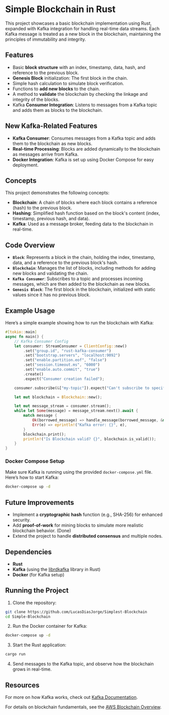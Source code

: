# Simple Blockchain in Rust

This project showcases a basic blockchain implementation using Rust, expanded with Kafka integration for handling real-time data streams. Each Kafka message is treated as a new block in the blockchain, maintaining the principles of immutability and integrity.

## Features

- Basic **block structure** with an index, timestamp, data, hash, and reference to the previous block.
- **Genesis Block** initialization: The first block in the chain.
- Simple hash calculation to simulate block verification.
- Functions to **add new blocks** to the chain.
- A method to **validate** the blockchain by checking the linkage and integrity of the blocks.
- Kafka **Consumer Integration**: Listens to messages from a Kafka topic and adds them as blocks to the blockchain.

## New Kafka-Related Features

- **Kafka Consumer**: Consumes messages from a Kafka topic and adds them to the blockchain as new blocks.
- **Real-time Processing**: Blocks are added dynamically to the blockchain as messages arrive from Kafka.
- **Docker Integration**: Kafka is set up using Docker Compose for easy deployment.

## Concepts

This project demonstrates the following concepts:
- **Blockchain**: A chain of blocks where each block contains a reference (hash) to the previous block.
- **Hashing**: Simplified hash function based on the block's content (index, timestamp, previous hash, and data).
- **Kafka**: Used as a message broker, feeding data to the blockchain in real-time.

## Code Overview

- **`Block`**: Represents a block in the chain, holding the index, timestamp, data, and a reference to the previous block's hash.
- **`Blockchain`**: Manages the list of blocks, including methods for adding new blocks and validating the chain.
- **`Kafka Consumer`**: Subscribes to a topic and processes incoming messages, which are then added to the blockchain as new blocks.
- **`Genesis Block`**: The first block in the blockchain, initialized with static values since it has no previous block.

## Example Usage

Here’s a simple example showing how to run the blockchain with Kafka:

```rust
#[tokio::main]
async fn main() {
    // Kafka Consumer Config
    let consumer: StreamConsumer = ClientConfig::new()
        .set("group.id", "rust-kafka-consumer")
        .set("bootstrap.servers", "localhost:9092")
        .set("enable.partition.eof", "false")
        .set("session.timeout.ms", "6000")
        .set("enable.auto.commit", "true")
        .create()
        .expect("Consumer creation failed");

    consumer.subscribe(&["my-topic"]).expect("Can't subscribe to specified topics");

    let mut blockchain = Blockchain::new();

    let mut message_stream = consumer.stream();
    while let Some(message) = message_stream.next().await {
        match message {
            Ok(borrowed_message) => handle_message(borrowed_message, &mut blockchain).await,
            Err(e) => eprintln!("Kafka error: {}", e),
        }
        blockchain.print();
        println!("Is Blockchain valid? {}", blockchain.is_valid());
    }
}
```

### Docker Compose Setup

Make sure Kafka is running using the provided `docker-compose.yml` file. Here’s how to start Kafka:

```bash
docker-compose up -d
```

## Future Improvements

- Implement a **cryptographic hash** function (e.g., SHA-256) for enhanced security.
- Add **proof-of-work** for mining blocks to simulate more realistic blockchain behavior. (Done)
- Extend the project to handle **distributed consensus** and multiple nodes.

## Dependencies

- **Rust**
- **Kafka** (using the [librdkafka](https://github.com/edenhill/librdkafka) library in Rust)
- **Docker** (for Kafka setup)

## Running the Project

1. Clone the repository:

```bash
git clone https://github.com/LucasDiasJorge/Simplest-Blockchain
cd Simple-Blockchain
```

2. Run the Docker container for Kafka:

```bash
docker-compose up -d
```

3. Start the Rust application:

```bash
cargo run
```

4. Send messages to the Kafka topic, and observe how the blockchain grows in real-time.

## Resources

For more on how Kafka works, check out [Kafka Documentation](https://kafka.apache.org/documentation/).

For details on blockchain fundamentals, see the [AWS Blockchain Overview](https://aws.amazon.com/what-is/blockchain/).
